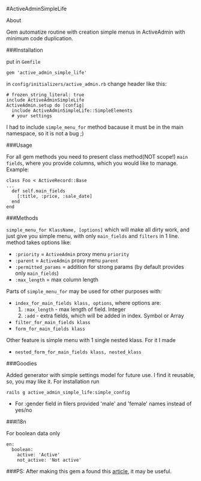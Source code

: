 #ActiveAdminSimpleLife

About

Gem automatize routine with creation simple menus in ActiveAdmin with minimum 
code duplication. 

###Installation

put in `Gemfile` 

`gem 'active_admin_simple_life'`

in `config/initializers/active_admin.rb` change header like this:

```
# frozen_string_literal: true
include ActiveAdminSimpleLife
ActiveAdmin.setup do |config|
  include ActiveAdminSimpleLife::SimpleElements
  # your settings
```

I had to include `simple_menu_for` method bacause it must be in the main 
namespace, so it is not a bug ;)

###Usage

For all gem methods you need to present class method(NOT scope!) `main fields`, 
where you provide columns, which you would like to manage. Example:

```
class Foo < ActiveRecord::Base
...
  def self.main_fields
    [:title, :price, :sale_date]
  end
end
``` 

###Methods

`simple_menu_for KlassName, [options]` which will make all dirty work, and just 
give you simple menu, with only `main_fields` and `filters` in 1 line.
method takes options like:
 * `:priority` = `ActiveAdmin` proxy menu `priority`
 * `:parent` = `ActiveAdmin` proxy menu `parent`
 * `:permitted_params` = addition for strong params (by default provides only 
 `main_fields`)
 * `:max_length` = max column length

Parts of `simple_menu_for` may be used for other purposes with:
* `index_for_main_fields klass, options`, where options are:
  1.   `:max_length` - max length of field. Integer
  2.    `:add`       - extra fields, which will be added in index. Symbol or Array
* `filter_for_main_fields klass`
* `form_for_main_fields klass`

Other feature is simple menu with 1 single nested klass. For it I made
 * `nested_form_for_main_fields klass, nested_klass`

###Goodies

Added generator with simple settings model for future use. I find it reusable, 
so, you may like it. For installation run 

`rails g active_admin_simple_life:simple_config`

 * For :gender field in filers provided 'male' and 'female' names instead of yes/no

###I18n

For boolean data only

```
en:
  boolean:
    active: 'Active'
    not_active: 'Not active'
```

###PS:
After making this gem a found this 
[article](http://tmichel.github.io/2015/02/22/sharing-code-between-activeadmin-resources/),
it may be useful.
